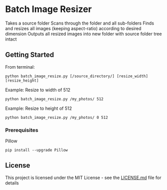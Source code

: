 # Batch Image Resizer

Takes a source folder
Scans through the folder and all sub-folders
Finds and resizes all images (keeping aspect-ratio) according to desired dimension
Outputs all resized images into new folder with source folder tree intact

## Getting Started

From terminal:

```
python batch_image_resize.py [/source_directory/] [resize_width] [resize_height]
```

Example: Resize to width of 512
```
python batch_image_resize.py /my_photos/ 512
```

Example: Resize to height of 512

```
python batch_image_resize.py /my_photos/ 0 512
```

### Prerequisites

Pillow
```
pip install --upgrade Pillow
```

## License

This project is licensed under the MIT License - see the [LICENSE.md](LICENSE.md) file for details
